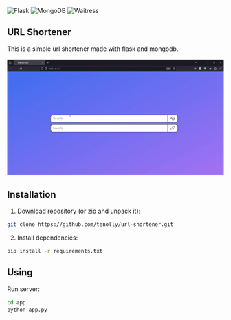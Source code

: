 ![Flask](https://img.shields.io/badge/flask-v2.3.2-blue?style=flat-square)
![MongoDB](https://img.shields.io/badge/pymongo-v4.4.1-blue?style=flat-square)
![Waitress](https://img.shields.io/badge/waitress-v2.1.2-blue?style=flat-square)

## URL Shortener
This is a simple url shortener made with flask and mongodb.\
&nbsp;\
![URL Shortener demo](demo.gif)
## Installation
1) Download repository (or zip and unpack it):
```bash
git clone https://github.com/tenolly/url-shortener.git
```
2) Install dependencies:
```bash
pip install -r requirements.txt
```

## Using
Run server:
```bash
cd app
python app.py
```
